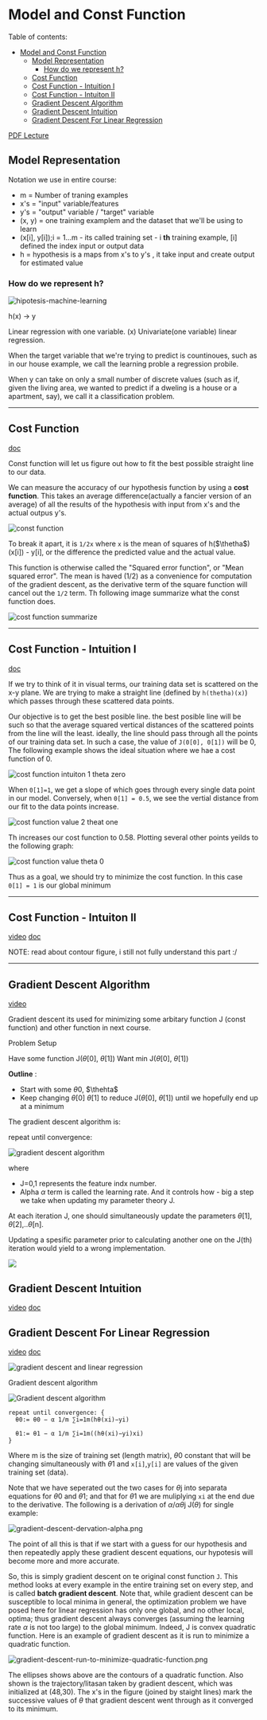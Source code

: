 # Model and Const Function

Table of contents:

- [Model and Const Function](#model-and-const-function)
  - [Model Representation](#model-representation)
    - [How do we represent h?](#how-do-we-represent-h)
  - [Cost Function](#cost-function)
  - [Cost Function - Intuition I](#cost-function---intuition-i)
  - [Cost  Function - Intuiton II](#cost-function---intuiton-ii)
  - [Gradient Descent Algorithm](#gradient-descent-algorithm)
  - [Gradient Descent Intuition](#gradient-descent-intuition)
  - [Gradient Descent For Linear Regression](#gradient-descent-for-linear-regression)

[PDF Lecture](slide_lecture_model_n_cost_function.pdf)

## Model Representation

Notation we use in entire course:
- m = Number of traning examples
- x's = "input" variable/features
- y's = "output" variable / "target" variable
- (x, y) = one training examplem and the dataset that we'll be using to learn
- (x[i], y[i]);i = 1...m - its called training set - i __th__ training example, [i] defined the index input or output data
- h = hypothesis is a maps from x's to y's , it take input and create output for estimated value


### How do we represent h?

<img src="./hipotesis_machine_learning.png" alt="hipotesis-machine-learning" />

h(x) -> y 

Linear regression with one variable. (x) Univariate(one variable) linear regression.

When the target variable that we're trying to predict is countinoues, such as in our house example, we call the learning proble a regression probile. 

When y can take on only a small number of discrete values (such as if, given the living area, we wanted to predict if a dweling is a house or a apartment, say), we call it  a classification problem.

-----------


## Cost Function

[doc](https://www.coursera.org/learn/machine-learning/supplement/nhzyF/cost-function)

Const function will let us figure out how to fit the best possible straight line to our data.

We can measure the accuracy of our hypothesis function by using a **cost function**. 
This takes an average difference(actually a fancier version of an average) of all the results of the hypothesis with input from x's and the  actual outpus y's.

<img src="./const_function_subscript.png" alt="const function" />


To break it apart, it is `1/2x` where `x` is the mean of squares of h($\thetha$) (x[i]) - y[i], or the difference the predicted value and the actual value.


This function is otherwise called the "Squared error function", or "Mean squared error". The mean is haved (1/2) as a convenience for computation of the gradient descent, as the derivative term of the square function will cancel out the `1/2` term. Th following image summarize what the const function does.

<img src="./const_function_summarize.png" alt="cost function summarize" />

---------------------

## Cost Function - Intuition I

[doc](https://www.coursera.org/learn/machine-learning/supplement/u3qF5/cost-function-intuition-i)

If we try to think of it in visual terms, our training data set is scattered on the x-y plane. We are trying to make a straight line (defined by `h(thetha)(x)`) which passes through these scattered data points.

Our objective is to get the best posible line. the best posible line will be such so that the average squared vertical distances of the scattered points from the line will the least. ideally, the line should pass through all the points of our training data set. In such a case, the value of `J(0[0], 0[1])` will be 0, The following example shows the ideal situation where we hae a cost function of 0.

<img src="./cost_function_1.png" alt="cost function intuiton 1 theta zero" />

When `0[1]=1`, we get a slope of which goes through every single data point in our model. Conversely, when `0[1] = 0.5`, we see the vertial distance from our fit to the data points increase.

<img src="./cost_function_2.png" alt="cost function value 2 theat one" />

Th increases our cost function to 0.58. Plotting several other points yeilds to the following graph:

<img src="./cost_function_0.png" alt="cost function value theta 0">

Thus as a goal, we should try to minimize the cost function. In this case `0[1] = 1` is our global minimum


-------

## Cost  Function - Intuiton II

[video](https://www.coursera.org/learn/machine-learning/lecture/nwpe2/cost-function-intuition-ii)
[doc](https://www.coursera.org/learn/machine-learning/supplement/9SEeJ/cost-function-intuition-ii)

NOTE: read about contour figure,  i still not fully understand this part :/

--------

## Gradient Descent Algorithm

[video](https://www.coursera.org/learn/machine-learning/lecture/8SpIM/gradient-descent)

Gradient descent its used for minimizing some arbitary function J (const function) and other function in next course.

Problem Setup

Have some function J($\theta$[0], $\theta$[1])
Want min J($\theta$[0], $\theta$[1])

__Outline__ :
- Start with some $\theta$0, $\thehta$
- Keep changing $\theta$[0] $\theta$[1] to reduce J($\theta$[0], $\theta$[1]) until we hopefully end up at a minimum


The gradient descent algorithm is:

repeat until convergence:

<img src="./gradient-descent-algorithm.png" alt="gradient descent algorithm" />

where 

- J=0,1 represents the feature indx number.
- Alpha $\alpha$ term is called the learning rate. And it controls how - big a step we take when updating my parameter theory J.


At each iteration J, one should simultaneously update the parameters $\theta$[1], $\theta$[2],..$\theta$[n]. 

Updating a spesific parameter
prior to calculating another one on the J(th) iteration would yield to a wrong implementation.

<img src="./gradient-descent-simutounosly.png" />
 
## Gradient Descent Intuition
 
 [video](https://www.coursera.org/learn/machine-learning/lecture/GFFPB/gradient-descent-intuition)
 [doc](https://www.coursera.org/learn/machine-learning/supplement/QKEdR/gradient-descent-intuition)
 
 
 ## Gradient Descent For Linear Regression

[video](https://www.coursera.org/learn/machine-learning/lecture/kCvQc/gradient-descent-for-linear-regression)
[doc](https://www.coursera.org/learn/machine-learning/lecture/kCvQc/gradient-descent-for-linear-regression)


<img src="./gradient-descent-n-linear-regression.png" alt="gradient descent and linear regression" />

Gradient descent algorithm

<img src="./gradient-descent-algorithm.png" alt="Gradient descent algorithm" />

```
repeat until convergence: {
  θ0:= θ0 − α 1/m ∑i=1m(hθ(xi)−yi)

  θ1:= θ1 − α 1/m ∑i=1m((hθ(xi)−yi)xi)
}

```
Where m is the size of training set (length matrix), $\theta$0 constant that will be changing simultaneously with $\theta$1 and `x[i]`,`y[i]` are values of the given training set (data).

Note that we have seperated out the two cases for $\theta$j into separata equations for $\theta$0 and $\theta$1; and that for $\theta$1 we are muliplying `xi` at the end due to the derivative. The following is a derivation of $\alpha$/$\alpha$$\theta$j J($\theta$) for single example:

<img src="./gradient-descent-dervation-alpha.png" alt="gradient-descent-dervation-alpha.png" />

The point of all this is that if we start with a guess for our hypothesis and then repeatedly apply these gradient descent equations, our hypotesis will become more and more accurate.

So, this is simply gradient descent on te original const function `J`. This method looks at every example in the entire training set on every step, and is called __batch gradient descent__. Note that, while gradient descent can be susceptible to local minima in general, the optimization problem we have posed here for linear regression has only one global, and no other local, optima; thus gradient descent always converges (assuming the learning rate $\alpha$ is not too large) to the global minimum. Indeed, J is convex quadratic function. Here is an example of gradient descent as it is run to minimize a quadratic function.

<img src="./gradient-descent-run-to-minimize-quadratic-function.png" alt="gradient-descent-run-to-minimize-quadratic-function.png" />

The ellipses shows above are the contours of a quadratic function. Also shown is the trajectory/litasan taken by gradient descent, which was initialized at (48,30). The x's in the figure (joined by staight lines) mark the successive values of $\theta$ that gradient descent went through as it converged to its minimum.
